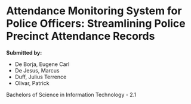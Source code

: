 # Attendance Monitoring System for Police Officers: Streamlining Police Precinct Attendance Records

**Submitted by:**
* De Borja, Eugene Carl
* De Jesus, Marcus
* Duff, Julius Terrence
* Olivar, Patrick

Bachelors of Science in Information Technology - 2.1
